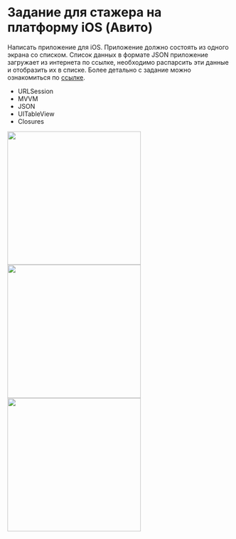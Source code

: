 # Задание для стажера на платформу iOS (Авито)

Написать приложение для iOS. Приложение должно состоять из одного экрана со списком. Список данных в формате JSON приложение загружает из интернета по ссылке, необходимо распарсить эти данные и отобразить их в списке. Более детально с задание можно ознакомиться по [ссылке](https://github.com/avito-tech/ios-trainee-problem-2021).

- URLSession
- MVVM
- JSON
- UITableView
- Closures


<img src="https://user-images.githubusercontent.com/81886542/133327909-397d2b91-0748-4b57-9990-b86d526f670c.png" width="300" />

<img src="https://user-images.githubusercontent.com/81886542/133327926-a9260fe0-7c7f-43e1-8f41-eeceb04cf025.png" width="300" />

<img src="https://user-images.githubusercontent.com/81886542/133327938-b1dbb3f1-3a0c-44be-ae9f-36685dc1218c.png" width="300" />
